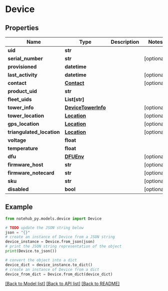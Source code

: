 # Device

## Properties

| Name                      | Type                                      | Description | Notes      |
| ------------------------- | ----------------------------------------- | ----------- | ---------- |
| **uid**                   | **str**                                   |             |
| **serial_number**         | **str**                                   |             | [optional] |
| **provisioned**           | **datetime**                              |             |
| **last_activity**         | **datetime**                              |             | [optional] |
| **contact**               | [**Contact**](Contact.md)                 |             | [optional] |
| **product_uid**           | **str**                                   |             |
| **fleet_uids**            | **List[str]**                             |             |
| **tower_info**            | [**DeviceTowerInfo**](DeviceTowerInfo.md) |             | [optional] |
| **tower_location**        | [**Location**](Location.md)               |             | [optional] |
| **gps_location**          | [**Location**](Location.md)               |             | [optional] |
| **triangulated_location** | [**Location**](Location.md)               |             | [optional] |
| **voltage**               | **float**                                 |             |
| **temperature**           | **float**                                 |             |
| **dfu**                   | [**DFUEnv**](DFUEnv.md)                   |             | [optional] |
| **firmware_host**         | **str**                                   |             | [optional] |
| **firmware_notecard**     | **str**                                   |             | [optional] |
| **sku**                   | **str**                                   |             | [optional] |
| **disabled**              | **bool**                                  |             | [optional] |

## Example

```python
from notehub_py.models.device import Device

# TODO update the JSON string below
json = "{}"
# create an instance of Device from a JSON string
device_instance = Device.from_json(json)
# print the JSON string representation of the object
print(Device.to_json())

# convert the object into a dict
device_dict = device_instance.to_dict()
# create an instance of Device from a dict
device_from_dict = Device.from_dict(device_dict)
```

[[Back to Model list]](../README.md#documentation-for-models) [[Back to API list]](../README.md#documentation-for-api-endpoints) [[Back to README]](../README.md)
